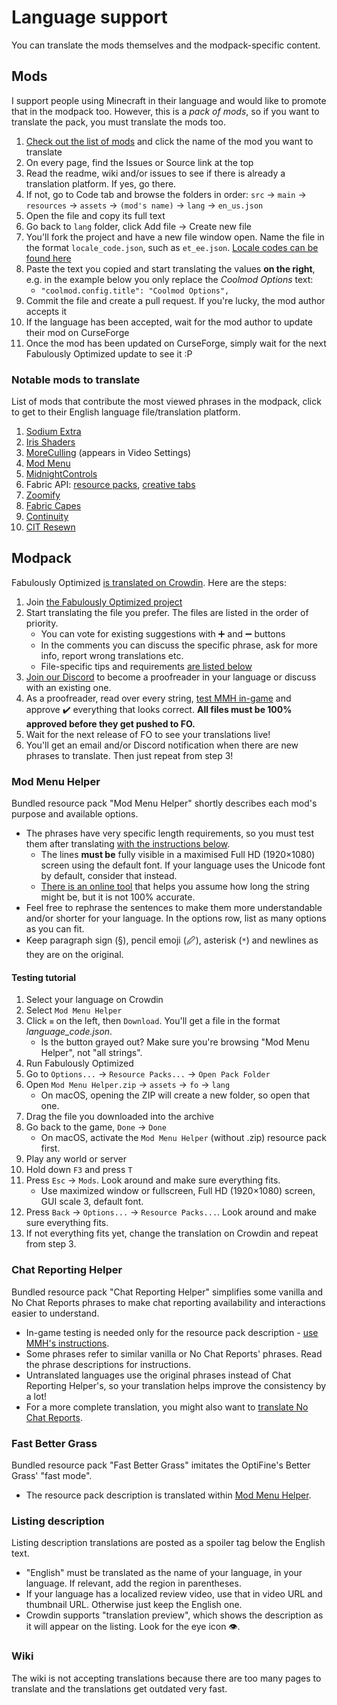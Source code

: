 # Language support

You can translate the mods themselves and the modpack-specific content.

## Mods

I support people using Minecraft in their language and would like to promote that in the modpack too. However, this is a _pack of mods_, so if you want to translate the pack, you must translate the mods too.

1. [Check out the list of mods](https://github.com/Fabulously-Optimized/fabulously-optimized/blob/main/INCLUDED-MODS.md#smooth) and click the name of the mod you want to translate
2. On every page, find the Issues or Source link at the top
3. Read the readme, wiki and/or issues to see if there is already a translation platform. If yes, go there.
4. If not, go to Code tab and browse the folders in order: `src` → `main` → `resources` → `assets` → `(mod's name)` → `lang` → `en_us.json`
5. Open the file and copy its full text
6. Go back to `lang` folder, click Add file → Create new file
7. You'll fork the project and have a new file window open. Name the file in the format `locale_code.json`, such as `et_ee.json`. [Locale codes can be found here](https://minecraft.fandom.com/wiki/Language#Languages)
8. Paste the text you copied and start translating the values **on the right**, e.g. in the example below you only replace the _Coolmod Options_ text:
   * `"coolmod.config.title": "Coolmod Options",`
9. Commit the file and create a pull request. If you're lucky, the mod author accepts it
10. If the language has been accepted, wait for the mod author to update their mod on CurseForge
11. Once the mod has been updated on CurseForge, simply wait for the next Fabulously Optimized update to see it :P

### Notable mods to translate

List of mods that contribute the most viewed phrases in the modpack, click to get to their English language file/translation platform.

1. [Sodium Extra](https://crowdin.com/project/sodium-extra)
2. [Iris Shaders](https://github.com/IrisShaders/Iris/blob/1.18.2/src/main/resources/assets/iris/lang/en_us.json)
3. [MoreCulling](https://github.com/fxmorin/MoreCulling/blob/master/src/main/resources/assets/moreculling/lang/en_us.json) (appears in Video Settings)
4. [Mod Menu](https://crowdin.com/project/mod-menu)
5. [MidnightControls](https://github.com/TeamMidnightDust/MidnightControls/blob/1.19.3/src/main/resources/assets/midnightcontrols/lang/en_us.json)
6. Fabric API: [resource packs](https://github.com/FabricMC/fabric/blob/1.19.3/fabric-resource-loader-v0/src/main/resources/assets/fabric-resource-loader-v0/lang/en_us.json), [creative tabs](https://github.com/FabricMC/fabric/blob/1.19.3/fabric-item-group-api-v1/src/main/resources/assets/fabric/lang/en_us.json)
7. [Zoomify](https://github.com/isXander/Zoomify/blob/1.19.3/src/main/resources/assets/zoomify/lang/en_us.json)
8. [Fabric Capes](https://github.com/CaelTheColher/Capes/blob/architectury/common/src/main/resources/assets/capes/lang/en_us.json)
9. [Continuity](https://github.com/PepperCode1/Continuity/blob/1.19/dev/src/main/resources/assets/continuity/lang/en_us.json)
10. [CIT Resewn](https://github.com/SHsuperCM/CITResewn/blob/main/src/main/resources/assets/citresewn/lang/en_us.json)

## Modpack

Fabulously Optimized [is translated on Crowdin](https://crowdin.com/project/fabulously-optimized). Here are the steps:

1. Join [the Fabulously Optimized project](https://crowdin.com/project/fabulously-optimized)
2. Start translating the file you prefer. The files are listed in the order of priority.
   * You can vote for existing suggestions with ➕ and ➖ buttons
   * In the comments you can discuss the specific phrase, ask for more info, report wrong translations etc.
   * File-specific tips and requirements [are listed below](#mod-menu-helper)
3. [Join our Discord](https://discord.gg/yxaXtaQqdB) to become a proofreader in your language or discuss with an existing one.
4. As a proofreader, read over every string, [test MMH in-game](#testing-tutorial) and approve ✔️ everything that looks correct. **All files must be 100% approved before they get pushed to FO.**
5. Wait for the next release of FO to see your translations live!
6. You'll get an email and/or Discord notification when there are new phrases to translate. Then just repeat from step 3!

### Mod Menu Helper

Bundled resource pack "Mod Menu Helper" shortly describes each mod's purpose and available options.

* The phrases have very specific length requirements, so you must test them after translating [with the instructions below](#testing-tutorial).
   * The lines **must be** fully visible in a maximised Full HD (1920×1080) screen using the default font. If your language uses the Unicode font by default, consider that instead.
   * [There is an online tool](https://fabulously-optimized.github.io/Mod-Menu-Helper-Size-Checker/) that helps you assume how long the string might be, but it is not 100% accurate.
* Feel free to rephrase the sentences to make them more understandable and/or shorter for your language. In the options row, list as many options as you can fit.
* Keep paragraph sign (§), pencil emoji (🖉), asterisk (`*`) and newlines as they are on the original.

#### Testing tutorial

1. Select your language on Crowdin
2. Select `Mod Menu Helper`
3. Click `≡` on the left, then `Download`. You'll get a file in the format _language_code.json_.
   * Is the button grayed out? Make sure you're browsing "Mod Menu Helper", not "all strings".
4. Run Fabulously Optimized
5. Go to `Options...` → `Resource Packs...` → `Open Pack Folder`
6. Open `Mod Menu Helper.zip` → `assets` → `fo` → `lang`
   * On macOS, opening the ZIP will create a new folder, so open that one.
7. Drag the file you downloaded into the archive
8. Go back to the game, `Done` → `Done`
   * On macOS, activate the `Mod Menu Helper` (without .zip) resource pack first.
9. Play any world or server
10. Hold down `F3` and press `T`
11. Press `Esc` → `Mods`. Look around and make sure everything fits.
    * Use maximized window or fullscreen, Full HD (1920×1080) screen, GUI scale 3, default font.
12. Press `Back` → `Options...` → `Resource Packs...`. Look around and make sure everything fits. 
13. If not everything fits yet, change the translation on Crowdin and repeat from step 3.

### Chat Reporting Helper

Bundled resource pack "Chat Reporting Helper" simplifies some vanilla and No Chat Reports phrases to make chat reporting availability and interactions easier to understand.

* In-game testing is needed only for the resource pack description - [use MMH's instructions](#testing-tutorial).
* Some phrases refer to similar vanilla or No Chat Reports' phrases. Read the phrase descriptions for instructions.
* Untranslated languages use the original phrases instead of Chat Reporting Helper's, so your translation helps improve the consistency by a lot!
* For a more complete translation, you might also want to [translate No Chat Reports](https://github.com/Aizistral-Studios/No-Chat-Reports/blob/1.19.3-Unified/src/main/resources/assets/nochatreports/lang/en_us.json).

### Fast Better Grass

Bundled resource pack "Fast Better Grass" imitates the OptiFine's Better Grass' "fast mode". 

* The resource pack description is translated within [Mod Menu Helper](#mod-menu-helper).

### Listing description

Listing description translations are posted as a spoiler tag below the English text.

* "English" must be translated as the name of your language, in your language. If relevant, add the region in parentheses.
* If your language has a localized review video, use that in video URL and thumbnail URL. Otherwise just keep the English one.
* Crowdin supports "translation preview", which shows the description as it will appear on the listing. Look for the eye icon 👁️.

### Wiki

The wiki is not accepting translations because there are too many pages to translate and the translations get outdated very fast.
